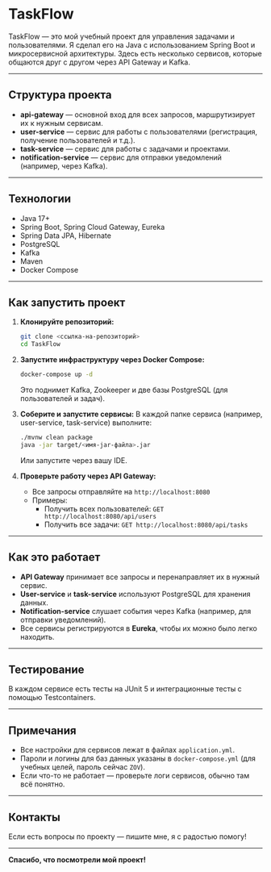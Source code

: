# TaskFlow

TaskFlow — это мой учебный проект для управления задачами и пользователями. Я сделал его на Java с использованием Spring Boot и микросервисной архитектуры. Здесь есть несколько сервисов, которые общаются друг с другом через API Gateway и Kafka.

---

## Структура проекта

- **api-gateway** — основной вход для всех запросов, маршрутизирует их к нужным сервисам.
- **user-service** — сервис для работы с пользователями (регистрация, получение пользователей и т.д.).
- **task-service** — сервис для работы с задачами и проектами.
- **notification-service** — сервис для отправки уведомлений (например, через Kafka).

---

## Технологии

- Java 17+
- Spring Boot, Spring Cloud Gateway, Eureka
- Spring Data JPA, Hibernate
- PostgreSQL
- Kafka
- Maven
- Docker Compose

---

## Как запустить проект

1. **Клонируйте репозиторий:**
   ```bash
   git clone <ссылка-на-репозиторий>
   cd TaskFlow
   ```

2. **Запустите инфраструктуру через Docker Compose:**
   ```bash
   docker-compose up -d
   ```
   Это поднимет Kafka, Zookeeper и две базы PostgreSQL (для пользователей и задач).

3. **Соберите и запустите сервисы:**
   В каждой папке сервиса (например, user-service, task-service) выполните:
   ```bash
   ./mvnw clean package
   java -jar target/<имя-jar-файла>.jar
   ```
   Или запустите через вашу IDE.

4. **Проверьте работу через API Gateway:**
   - Все запросы отправляйте на `http://localhost:8080`
   - Примеры:
     - Получить всех пользователей: `GET http://localhost:8080/api/users`
     - Получить все задачи: `GET http://localhost:8080/api/tasks`

---

## Как это работает

- **API Gateway** принимает все запросы и перенаправляет их в нужный сервис.
- **User-service** и **task-service** используют PostgreSQL для хранения данных.
- **Notification-service** слушает события через Kafka (например, для отправки уведомлений).
- Все сервисы регистрируются в **Eureka**, чтобы их можно было легко находить.

---

## Тестирование

В каждом сервисе есть тесты на JUnit 5 и интеграционные тесты с помощью Testcontainers.

---

## Примечания

- Все настройки для сервисов лежат в файлах `application.yml`.
- Пароли и логины для баз данных указаны в `docker-compose.yml` (для учебных целей, пароль сейчас `ZOV`).
- Если что-то не работает — проверьте логи сервисов, обычно там всё понятно.

---

## Контакты

Если есть вопросы по проекту — пишите мне, я с радостью помогу!

---

**Спасибо, что посмотрели мой проект!** 
